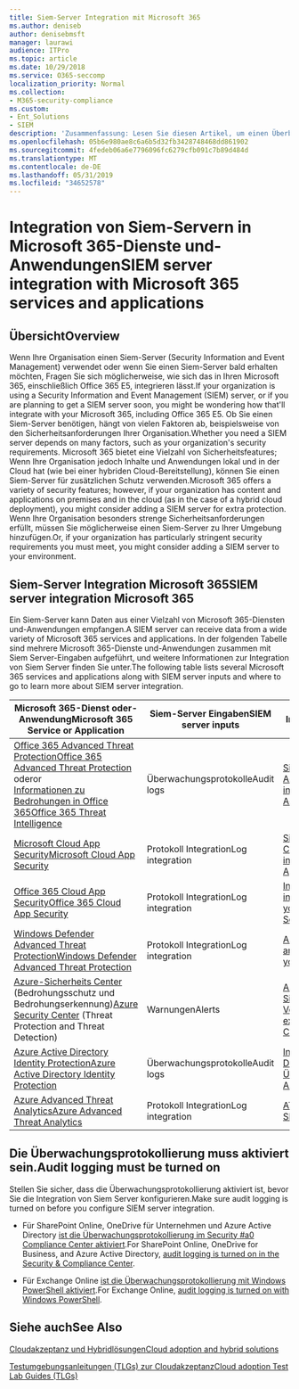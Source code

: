 ```yaml
---
title: Siem-Server Integration mit Microsoft 365
ms.author: deniseb
author: denisebmsft
manager: laurawi
audience: ITPro
ms.topic: article
ms.date: 10/29/2018
ms.service: O365-seccomp
localization_priority: Normal
ms.collection:
- M365-security-compliance
ms.custom:
- Ent_Solutions
- SIEM
description: 'Zusammenfassung: Lesen Sie diesen Artikel, um einen Überblick über die Integration von Siem Server mit Microsoft 365 zu erhalten.'
ms.openlocfilehash: 05b6e980ae8c6a6b5d32fb3428748468dd861902
ms.sourcegitcommit: 4fedeb06a6e7796096fc6279cfb091c7b89d484d
ms.translationtype: MT
ms.contentlocale: de-DE
ms.lasthandoff: 05/31/2019
ms.locfileid: "34652578"
---
```

# <a name="siem-server-integration-with-microsoft-365-services-and-applications"></a><span data-ttu-id="85376-103">Integration von Siem-Servern in Microsoft 365-Dienste und-Anwendungen</span><span class="sxs-lookup"><span data-stu-id="85376-103">SIEM server integration with Microsoft 365 services and applications</span></span>

## <a name="overview"></a><span data-ttu-id="85376-104">Übersicht</span><span class="sxs-lookup"><span data-stu-id="85376-104">Overview</span></span>

<span data-ttu-id="85376-105">Wenn Ihre Organisation einen Siem-Server (Security Information and Event Management) verwendet oder wenn Sie einen Siem-Server bald erhalten möchten, Fragen Sie sich möglicherweise, wie sich das in Ihren Microsoft 365, einschließlich Office 365 E5, integrieren lässt.</span><span class="sxs-lookup"><span data-stu-id="85376-105">If your organization is using a Security Information and Event Management (SIEM) server, or if you are planning to get a SIEM server soon, you might be wondering how that'll integrate with your Microsoft 365, including Office 365 E5.</span></span> <span data-ttu-id="85376-106">Ob Sie einen Siem-Server benötigen, hängt von vielen Faktoren ab, beispielsweise von den Sicherheitsanforderungen Ihrer Organisation.</span><span class="sxs-lookup"><span data-stu-id="85376-106">Whether you need a SIEM server depends on many factors, such as your organization's security requirements.</span></span> <span data-ttu-id="85376-107">Microsoft 365 bietet eine Vielzahl von Sicherheitsfeatures; Wenn Ihre Organisation jedoch Inhalte und Anwendungen lokal und in der Cloud hat (wie bei einer hybriden Cloud-Bereitstellung), können Sie einen Siem-Server für zusätzlichen Schutz verwenden.</span><span class="sxs-lookup"><span data-stu-id="85376-107">Microsoft 365 offers a variety of security features; however, if your organization has content and applications on premises and in the cloud (as in the case of a hybrid cloud deployment), you might consider adding a SIEM server for extra protection.</span></span> <span data-ttu-id="85376-108">Wenn Ihre Organisation besonders strenge Sicherheitsanforderungen erfüllt, müssen Sie möglicherweise einen Siem-Server zu Ihrer Umgebung hinzufügen.</span><span class="sxs-lookup"><span data-stu-id="85376-108">Or, if your organization has particularly stringent security requirements you must meet, you might consider adding a SIEM server to your environment.</span></span>

## <a name="siem-server-integration-microsoft-365"></a><span data-ttu-id="85376-109">Siem-Server Integration Microsoft 365</span><span class="sxs-lookup"><span data-stu-id="85376-109">SIEM server integration Microsoft 365</span></span>

<span data-ttu-id="85376-110">Ein Siem-Server kann Daten aus einer Vielzahl von Microsoft 365-Diensten und-Anwendungen empfangen.</span><span class="sxs-lookup"><span data-stu-id="85376-110">A SIEM server can receive data from a wide variety of Microsoft 365 services and applications.</span></span> <span data-ttu-id="85376-111">In der folgenden Tabelle sind mehrere Microsoft 365-Dienste und-Anwendungen zusammen mit Siem Server-Eingaben aufgeführt, und weitere Informationen zur Integration von Siem Server finden Sie unter.</span><span class="sxs-lookup"><span data-stu-id="85376-111">The following table lists several Microsoft 365 services and applications along with SIEM server inputs and where to go to learn more about SIEM server integration.</span></span> 

| <span data-ttu-id="85376-112">Microsoft 365-Dienst oder-Anwendung</span><span class="sxs-lookup"><span data-stu-id="85376-112">Microsoft 365 Service or Application</span></span> | <span data-ttu-id="85376-113">Siem-Server Eingaben</span><span class="sxs-lookup"><span data-stu-id="85376-113">SIEM server inputs</span></span> | <span data-ttu-id="85376-114">Ressourcen für weitere Informationen</span><span class="sxs-lookup"><span data-stu-id="85376-114">Resources to learn more</span></span> |
| --- | --- | --- |
| [<span data-ttu-id="85376-115">Office 365 Advanced Threat Protection</span><span class="sxs-lookup"><span data-stu-id="85376-115">Office 365 Advanced Threat Protection</span></span>](office-365-atp.md) <br/>   <span data-ttu-id="85376-116">oder</span><span class="sxs-lookup"><span data-stu-id="85376-116">or</span></span>   <br/>[<span data-ttu-id="85376-117">Informationen zu Bedrohungen in Office 365</span><span class="sxs-lookup"><span data-stu-id="85376-117">Office 365 Threat Intelligence</span></span>](office-365-ti.md) | <span data-ttu-id="85376-118">Überwachungsprotokolle</span><span class="sxs-lookup"><span data-stu-id="85376-118">Audit logs</span></span> | [<span data-ttu-id="85376-119">Siem-Integration mit Office 365 Advanced Threat Protection</span><span class="sxs-lookup"><span data-stu-id="85376-119">SIEM integration with Office 365 Advanced Threat Protection</span></span>](siem-integration-with-office-365-ti.md) |
| [<span data-ttu-id="85376-120">Microsoft Cloud App Security</span><span class="sxs-lookup"><span data-stu-id="85376-120">Microsoft Cloud App Security</span></span>](https://docs.microsoft.com/cloud-app-security/what-is-cloud-app-security) | <span data-ttu-id="85376-121">Protokoll Integration</span><span class="sxs-lookup"><span data-stu-id="85376-121">Log integration</span></span> | [<span data-ttu-id="85376-122">Siem-Integration in Microsoft Cloud-App-Sicherheit</span><span class="sxs-lookup"><span data-stu-id="85376-122">SIEM integration with Microsoft Cloud App Security</span></span>](https://docs.microsoft.com/cloud-app-security/siem) |
| [<span data-ttu-id="85376-123">Office 365 Cloud App Security</span><span class="sxs-lookup"><span data-stu-id="85376-123">Office 365 Cloud App Security</span></span>](https://docs.microsoft.com/cloud-app-security/what-is-cloud-app-security) | <span data-ttu-id="85376-124">Protokoll Integration</span><span class="sxs-lookup"><span data-stu-id="85376-124">Log integration</span></span> | [<span data-ttu-id="85376-125">Integrieren Sie Ihren Siem-Server in Cloud-App-Sicherheit</span><span class="sxs-lookup"><span data-stu-id="85376-125">Integrate your SIEM server with Cloud App Security</span></span>](https://docs.microsoft.com/cloud-app-security/siem) |
| [<span data-ttu-id="85376-126">Windows Defender Advanced Threat Protection</span><span class="sxs-lookup"><span data-stu-id="85376-126">Windows Defender Advanced Threat Protection</span></span>](https://docs.microsoft.com/windows/security/threat-protection/) | <span data-ttu-id="85376-127">Protokoll Integration</span><span class="sxs-lookup"><span data-stu-id="85376-127">Log integration</span></span> | [<span data-ttu-id="85376-128">Abrufen von Benachrichtigungen an Ihre Siem-Tools</span><span class="sxs-lookup"><span data-stu-id="85376-128">Pull alerts to your SIEM tools</span></span>](https://docs.microsoft.com/windows/security/threat-protection/windows-defender-atp/configure-siem-windows-defender-advanced-threat-protection) |
| <span data-ttu-id="85376-129">[Azure-Sicherheits Center](https://docs.microsoft.com/azure/security-center/security-center-intro) (Bedrohungsschutz und Bedrohungserkennung)</span><span class="sxs-lookup"><span data-stu-id="85376-129">[Azure Security Center](https://docs.microsoft.com/azure/security-center/security-center-intro) (Threat Protection and Threat Detection)</span></span> | <span data-ttu-id="85376-130">Warnungen</span><span class="sxs-lookup"><span data-stu-id="85376-130">Alerts</span></span> | [<span data-ttu-id="85376-131">Azure Security Data Export to Siem-Pipeline Configuration – Vorschau</span><span class="sxs-lookup"><span data-stu-id="85376-131">Azure Security data export to SIEM - Pipeline Configuration - Preview</span></span>](https://docs.microsoft.com/azure/security-center/security-center-export-data-to-siem) |
| [<span data-ttu-id="85376-132">Azure Active Directory Identity Protection</span><span class="sxs-lookup"><span data-stu-id="85376-132">Azure Active Directory Identity Protection</span></span>](https://docs.microsoft.com/azure/active-directory/identity-protection/overview) | <span data-ttu-id="85376-133">Überwachungsprotokolle</span><span class="sxs-lookup"><span data-stu-id="85376-133">Audit logs</span></span> | [<span data-ttu-id="85376-134">Integrieren von Azure Active Directory-Überwachungsprotokollen</span><span class="sxs-lookup"><span data-stu-id="85376-134">Integrate Azure Active Directory audit logs</span></span>](https://docs.microsoft.com/azure/security/security-azure-log-integration-ad) |
| [<span data-ttu-id="85376-135">Azure Advanced Threat Analytics</span><span class="sxs-lookup"><span data-stu-id="85376-135">Azure Advanced Threat Analytics</span></span>](https://docs.microsoft.com/azure/security/azure-threat-detection) | <span data-ttu-id="85376-136">Protokoll Integration</span><span class="sxs-lookup"><span data-stu-id="85376-136">Log integration</span></span> | [<span data-ttu-id="85376-137">ATA Siem-Protokoll Referenz</span><span class="sxs-lookup"><span data-stu-id="85376-137">ATA SIEM log reference</span></span>](https://docs.microsoft.com/advanced-threat-analytics/cef-format-sa) |

## <a name="audit-logging-must-be-turned-on"></a><span data-ttu-id="85376-138">Die Überwachungsprotokollierung muss aktiviert sein.</span><span class="sxs-lookup"><span data-stu-id="85376-138">Audit logging must be turned on</span></span>

<span data-ttu-id="85376-139">Stellen Sie sicher, dass die Überwachungsprotokollierung aktiviert ist, bevor Sie die Integration von Siem Server konfigurieren.</span><span class="sxs-lookup"><span data-stu-id="85376-139">Make sure audit logging is turned on before you configure SIEM server integration.</span></span> 

- <span data-ttu-id="85376-140">Für SharePoint Online, OneDrive für Unternehmen und Azure Active Directory [ist die Überwachungsprotokollierung im Security #a0 Compliance Center aktiviert](https://docs.microsoft.com/office365/securitycompliance/turn-audit-log-search-on-or-off).</span><span class="sxs-lookup"><span data-stu-id="85376-140">For SharePoint Online, OneDrive for Business, and Azure Active Directory, [audit logging is turned on in the Security & Compliance Center](https://docs.microsoft.com/office365/securitycompliance/turn-audit-log-search-on-or-off).</span></span>

- <span data-ttu-id="85376-141">Für Exchange Online [ist die Überwachungsprotokollierung mit Windows PowerShell aktiviert](https://docs.microsoft.com/office365/securitycompliance/enable-mailbox-auditing).</span><span class="sxs-lookup"><span data-stu-id="85376-141">For Exchange Online, [audit logging is turned on with Windows PowerShell](https://docs.microsoft.com/office365/securitycompliance/enable-mailbox-auditing).</span></span>
 
## <a name="see-also"></a><span data-ttu-id="85376-142">Siehe auch</span><span class="sxs-lookup"><span data-stu-id="85376-142">See Also</span></span>

[<span data-ttu-id="85376-143">Cloudakzeptanz und Hybridlösungen</span><span class="sxs-lookup"><span data-stu-id="85376-143">Cloud adoption and hybrid solutions</span></span>](https://docs.microsoft.com/office365/enterprise/cloud-adoption-and-hybrid-solutions)
  
[<span data-ttu-id="85376-144">Testumgebungsanleitungen (TLGs) zur Cloudakzeptanz</span><span class="sxs-lookup"><span data-stu-id="85376-144">Cloud adoption Test Lab Guides (TLGs)</span></span>](https://docs.microsoft.com/office365/enterprise/cloud-adoption-test-lab-guides-tlgs)


